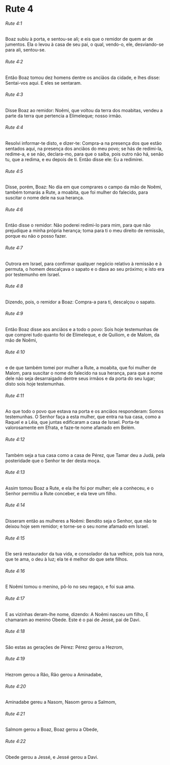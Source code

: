 # Rute 4

###### Rute 4:1

Boaz subiu à porta, e sentou-se ali; e eis que o remidor de quem ar de jumentos. Ela o levou à casa de seu pai, o qual, vendo-o, ele, desviando-se para ali, sentou-se.

###### Rute 4:2

Então Boaz tomou dez homens dentre os anciãos da cidade, e lhes disse: Sentai-vos aqui. E eles se sentaram.

###### Rute 4:3

Disse Boaz ao remidor: Noêmi, que voltou da terra dos moabitas, vendeu a parte da terra que pertencia a Elimeleque; nosso irmão.

###### Rute 4:4

Resolvi informar-te disto, e dizer-te: Compra-a na presença dos que estão sentados aqui, na presença dos anciãos do meu povo; se hás de redimi-la, redime-a, e se não, declara-mo, para que o saiba, pois outro não há, senão tu, que a redima, e eu depois de ti. Então disse ele: Eu a redimirei.

###### Rute 4:5

Disse, porém, Boaz: No dia em que comprares o campo da mão de Noêmi, também tomarás a Rute, a moabita, que foi mulher do falecido, para suscitar o nome dele na sua herança.

###### Rute 4:6

Então disse o remidor: Não poderei redimi-lo para mim, para que não prejudique a minha própria herança; toma para ti o meu direito de remissão, porque eu não o posso fazer.

###### Rute 4:7

Outrora em Israel, para confirmar qualquer negócio relativo à remissão e à permuta, o homem descalçava o sapato e o dava ao seu próximo; e isto era por testemunho em Israel.

###### Rute 4:8

Dizendo, pois, o remidor a Boaz: Compra-a para ti, descalçou o sapato.

###### Rute 4:9

Então Boaz disse aos anciãos e a todo o povo: Sois hoje testemunhas de que comprei tudo quanto foi de Elimeleque, e de Quiliom, e de Malom, da mão de Noêmi,

###### Rute 4:10

e de que também tomei por mulher a Rute, a moabita, que foi mulher de Malom, para suscitar o nome do falecido na sua herança, para que a nome dele não seja desarraigado dentre seus irmãos e da porta do seu lugar; disto sois hoje testemunhas.

###### Rute 4:11

Ao que todo o povo que estava na porta e os anciãos responderam: Somos testemunhas. O Senhor faça a esta mulher, que entra na tua casa, como a Raquel e a Léia, que juntas edificaram a casa de Israel. Porta-te valorosamente em Efrata, e faze-te nome afamado em Belém.

###### Rute 4:12

Também seja a tua casa como a casa de Pérez, que Tamar deu a Judá, pela posteridade que o Senhor te der desta moça.

###### Rute 4:13

Assim tomou Boaz a Rute, e ela lhe foi por mulher; ele a conheceu, e o Senhor permitiu a Rute conceber, e ela teve um filho.

###### Rute 4:14

Disseram então as mulheres a Noêmi: Bendito seja o Senhor, que não te deixou hoje sem remidor; e torne-se o seu nome afamado em Israel.

###### Rute 4:15

Ele será restaurador da tua vida, e consolador da tua velhice, pois tua nora, que te ama, o deu à luz; ela te é melhor do que sete filhos.

###### Rute 4:16

E Noêmi tomou o menino, pô-lo no seu regaço, e foi sua ama.

###### Rute 4:17

E as vizinhas deram-lhe nome, dizendo: A Noêmi nasceu um filho, E chamaram ao menino Obede. Este é o pai de Jessé, pai de Davi.

###### Rute 4:18

São estas as gerações de Pérez: Pérez gerou a Hezrom,

###### Rute 4:19

Hezrom gerou a Rão, Rão gerou a Aminadabe,

###### Rute 4:20

Aminadabe gereu a Nasom, Nasom gerou a Salmom,

###### Rute 4:21

Salmom gerou a Boaz, Boaz gerou a Obede,

###### Rute 4:22

Obede gerou a Jessé, e Jessé gerou a Davi.

